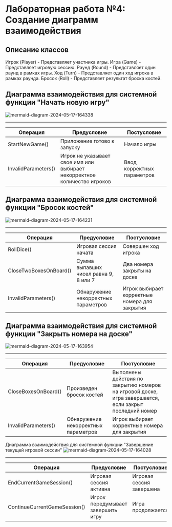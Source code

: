 # Лабораторная работа №4: Создание диаграмм взаимодействия

## Описание классов
Игрок (Player) - Представляет участника игры.
Игра (Game) - Представляет игровую сессию.
Раунд (Round) - Представляет один раунд в рамках игры.
Ход (Turn) - Представляет один ход игрока в рамках раунда.
Бросок (Roll) - Представляет результат броска костей.

## Диаграмма взаимодействия для системной функции "Начать новую игру"
![mermaid-diagram-2024-05-17-164338](https://github.com/monoisafourletterword/closesector/assets/107469981/ea5f581f-49c5-45f2-ad19-1b9b879ba1de)


--------------------------------------------------------------

| Операция | Предусловие | Постусловие |
| --- | --- | --- |
| StartNewGame() | Приложение готово к запуску | Начало игры |
| InvalidParameters() | Игрок не указывает свое имя или выбирает некорректное количество игроков | Ввод корректных параметров |

## Диаграмма взаимодействия для системной функции "Бросок костей"
![mermaid-diagram-2024-05-17-164231](https://github.com/monoisafourletterword/closesector/assets/107469981/be84800a-471d-4409-acaa-67a02c72b42e)


--------------------------------------------------------------

| Операция | Предусловие | Постусловие |
| --- | --- | --- |
| RollDice() | Игровая сессия начата | Совершен ход игрока |
| CloseTwoBoxesOnBoard() | Сумма выпавших чисел равна 9, 8 или 7 | Два номера закрыты на доске |
| InvalidParameters() | Обнаружение некорректных параметров | Игрок выбирает корректные номера для закрытия |

## Диаграмма взаимодействия для системной функции "Закрыть номера на доске"
![mermaid-diagram-2024-05-17-163954](https://github.com/monoisafourletterword/closesector/assets/107469981/e1c75d11-0537-4641-a9f6-1ba1edace5aa)


------------------------------------------------------------------------

| Операция | Предусловие | Постусловие |
| --- | --- | --- |
| CloseBoxesOnBoard() | Произведен бросок костей | Выполнены действия по закрытию номеров на игровой доске, игра завершается, если закрыт последний номер |
| InvalidParameters() | Обнаружение некорректных параметров | Игрок выбирает корректные номера для закрытия |

Диаграмма взаимодействия для системной функции "Завершение текущей игровой сессии"
![mermaid-diagram-2024-05-17-164028](https://github.com/monoisafourletterword/closesector/assets/107469981/fc3ce54a-392b-4911-87e7-ea9c61fb8f1b)


----------------------------------------------------------------------------------

| Операция | Предусловие | Постусловие |
| --- | --- | --- |
| EndCurrentGameSession() | Игровая сессия активна | Игровая сессия завершена |
| ContinueCurrentGameSession() | Игрок передумывает завершить игру | Игра продолжается |
